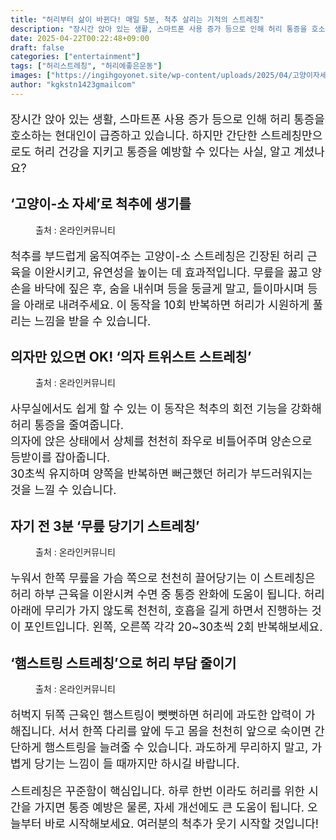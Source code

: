 ```yaml
---
title: "허리부터 삶이 바뀐다! 매일 5분, 척추 살리는 기적의 스트레칭"
description: "장시간 앉아 있는 생활, 스마트폰 사용 증가 등으로 인해 허리 통증을 호소하는 현대인이 급증하고 있습니다. 하지만 간단한 스트레칭만으로도 허리 건강을 지키고 통증을 예방할 수 있다는 사실, 알고 계셨나요?"
date: 2025-04-22T00:22:48+09:00
draft: false
categories: ["entertainment"]
tags: ["허리스트레칭", "허리에좋은운동"]
images: ["https://ingihgoyonet.site/wp-content/uploads/2025/04/고양이자세-1024x683.png", "https://ingihgoyonet.site/wp-content/uploads/2025/04/의자에서-허리스트레칭-1.png", "https://ingihgoyonet.site/wp-content/uploads/2025/04/누워서허리스트레칭-1024x683.png", "https://ingihgoyonet.site/wp-content/uploads/2025/04/무릎굽히고허리스트레칭-1024x683.png"]
author: "kgkstn1423gmailcom"
---
```


<p style="font-size:18px">장시간 앉아 있는 생활, 스마트폰 사용 증가 등으로 인해 허리 통증을 호소하는 현대인이 급증하고 있습니다. 하지만 간단한 스트레칭만으로도 허리 건강을 지키고 통증을 예방할 수 있다는 사실, 알고 계셨나요?</p> <h2 >‘고양이-소 자세’로 척추에 생기를</h2> <figure ><img src="https://ingihgoyonet.site/wp-content/uploads/2025/04/고양이자세-1024x683.png" alt="" style="aspect-ratio:16/9;object-fit:cover"/><figcaption >출처 : 온라인커뮤니티</figcaption></figure> <p style="font-size:18px">척추를 부드럽게 움직여주는 고양이-소 스트레칭은 긴장된 허리 근육을 이완시키고, 유연성을 높이는 데 효과적입니다. 무릎을 꿇고 양손을 바닥에 짚은 후, 숨을 내쉬며 등을 둥글게 말고, 들이마시며 등을 아래로 내려주세요. 이 동작을 10회 반복하면 허리가 시원하게 풀리는 느낌을 받을 수 있습니다.</p> <h2 >의자만 있으면 OK! ‘의자 트위스트 스트레칭’</h2> <figure ><img src="https://ingihgoyonet.site/wp-content/uploads/2025/04/의자에서-허리스트레칭-1.png" alt="" style="aspect-ratio:16/9;object-fit:cover"/><figcaption >출처 : 온라인커뮤니티</figcaption></figure> <p style="font-size:18px">사무실에서도 쉽게 할 수 있는 이 동작은 척추의 회전 기능을 강화해 허리 통증을 줄여줍니다.<br>의자에 앉은 상태에서 상체를 천천히 좌우로 비틀어주며 양손으로 등받이를 잡아줍니다.<br>30초씩 유지하며 양쪽을 반복하면 뻐근했던 허리가 부드러워지는 것을 느낄 수 있습니다.</p> <h2 >자기 전 3분 ‘무릎 당기기 스트레칭’</h2> <figure ><img src="https://ingihgoyonet.site/wp-content/uploads/2025/04/누워서허리스트레칭-1024x683.png" alt="" style="aspect-ratio:16/9;object-fit:cover"/><figcaption >출처 : 온라인커뮤니티</figcaption></figure> <p style="font-size:18px">누워서 한쪽 무릎을 가슴 쪽으로 천천히 끌어당기는 이 스트레칭은 허리 하부 근육을 이완시켜 수면 중 통증 완화에 도움이 됩니다. 허리 아래에 무리가 가지 않도록 천천히, 호흡을 길게 하면서 진행하는 것이 포인트입니다. 왼쪽, 오른쪽 각각 20~30초씩 2회 반복해보세요.</p> <h2 >‘햄스트링 스트레칭’으로 허리 부담 줄이기</h2> <figure ><img src="https://ingihgoyonet.site/wp-content/uploads/2025/04/무릎굽히고허리스트레칭-1024x683.png" alt="" style="aspect-ratio:16/9;object-fit:cover"/><figcaption >출처 : 온라인커뮤니티</figcaption></figure> <p style="font-size:18px">허벅지 뒤쪽 근육인 햄스트링이 뻣뻣하면 허리에 과도한 압력이 가해집니다. 서서 한쪽 다리를 앞에 두고 몸을 천천히 앞으로 숙이면 간단하게 햄스트링을 늘려줄 수 있습니다. 과도하게 무리하지 말고, 가볍게 당기는 느낌이 들 때까지만 하시길 바랍니다.</p> <p style="font-size:18px">스트레칭은 꾸준함이 핵심입니다. 하루 한번 이라도 허리를 위한 시간을 가지면 통증 예방은 물론, 자세 개선에도 큰 도움이 됩니다. 오늘부터 바로 시작해보세요. 여러분의 척추가 웃기 시작할 것입니다! </p>